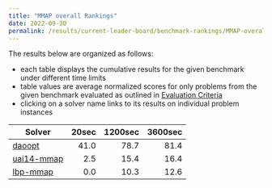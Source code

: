 ```yaml
---
title: "MMAP overall Rankings"
date: 2022-09-30
permalink: /results/current-leader-board/benchmark-rankings/MMAP-overall-rankings
---
```




The results below are organized as follows:
- each table displays the cumulative results for the given benchmark under different time limits
- table values are average normalized scores for only problems from the given benchmark evaluated as outlined in [Evaluation Criteria](https://uaicompetition.github.io/uci-2022/results/evaluation-criteria/)
- clicking on a solver name links to its results on individual problem instances


|                       Solver                        | 20sec | 1200sec | 3600sec |
| --------------------------------------------------- | ----: | ------: | ------: |
| [daoopt](../solver-scores/daoopt-scores.md)         |  41.0 |    78.7 |    81.4 |
| [uai14-mmap](../solver-scores/uai14-mmap-scores.md) |   2.5 |    15.4 |    16.4 |
| [lbp-mmap](../solver-scores/lbp-mmap-scores.md)     |   0.0 |    10.3 |    12.6 |

